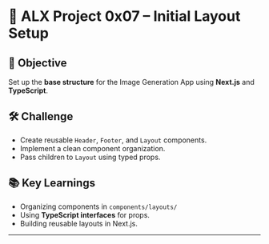 # 📂 ALX Project 0x07 – Initial Layout Setup

## 🎯 Objective
Set up the **base structure** for the Image Generation App using **Next.js** and **TypeScript**.

## 🛠 Challenge
- Create reusable `Header`, `Footer`, and `Layout` components.
- Implement a clean component organization.
- Pass children to `Layout` using typed props.

## 📚 Key Learnings
- Organizing components in `components/layouts/`
- Using **TypeScript interfaces** for props.
- Building reusable layouts in Next.js.

---
